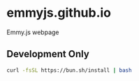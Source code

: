 # emmyjs.github.io
Emmy.js webpage

## Development Only
```bash
curl -fsSL https://bun.sh/install | bash
```
